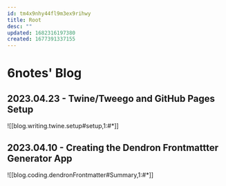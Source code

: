 ```yaml
---
id: tm4x9nhy44fl9m3ex9rihwy
title: Root
desc: ""
updated: 1682316197380
created: 1677391337155
---
```


# 6notes' Blog

## 2023.04.23 - Twine/Tweego and GitHub Pages Setup

![[blog.writing.twine.setup#setup,1:#*]]

## 2023.04.10 - Creating the Dendron Frontmattter Generator App

![[blog.coding.dendronFrontmatter#Summary,1:#*]]
